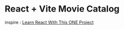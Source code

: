 # React + Vite Movie Catalog

inspire : [Learn React With This ONE Project](https://www.youtube.com/watch?v=G6D9cBaLViA&t=4852s)
